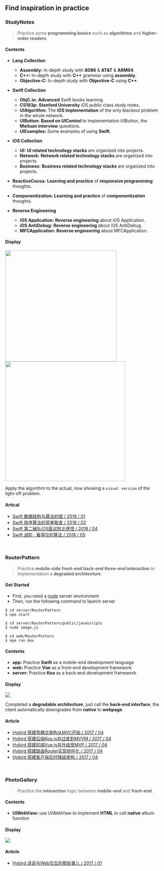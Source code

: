 ## Find inspiration in practice

### StudyNotes
> Practice some **programming basics** such as **algorithms** and **higher-order readers**.

#### Contents

- **Lang Collection**
	- **Assembly:** In-depth study with **8086** & **AT&T** & **ARM64**. 
	- **C++:** In-depth study with **C++** grammar using **assembly**.
	- **Objective-C:** In-depth study with **Objective-C** using **C++**.

- **Swift Collection**
	- **ObjC.io:** **Advanced** Swift books learning.
	- **CS193p:** **Stanford University** iOS public class study notes.
	- **UIAlgorithm:** The **iOS implementation** of the only blackout problem in the whole network.
	- **UIButton:** **Based on UIControl** to implementation UIButton, the **Meituan interview** questions.	
	- **UIExamples:** Some examples of using **Swift**.

- **iOS Collection**
	- **UI:** **UI related technology stacks** are organized into projects.
	- **Network:** **Network related technology stacks** are organized into projects.
	- **Business:** **Business related technology stacks** are organized into projects.

- **ReactiveCocoa:** **Learning and practice** of **responsive programming** thoughts.

- **Componentization:** **Learning and practice** of **componentization** thoughts.

- **Reverse Engineering**
	- **iOS Application:** **Reverse engineering** about iOS Application.
	- **iOS AntiDebug:** **Reverse engineering** about iOS AntiDebug.
	- **MFCApplication:** **Reverse engineering** about MFCApplication.
	


#### Display

<img src="./StudyNotes/Swift Collection/UIAlgorithm/UIAlgorithm/contents/img1.png" width="360"><img src="./StudyNotes/Swift Collection/UIAlgorithm/UIAlgorithm/contents/img2.gif" width="388">

Apply the algorithm to the actual, now showing a `visual version` of the light-off problem.

#### Artical

- [Swift 数据结构与算法初探 / 2018 / 01](https://coderzsq.github.io/2018/01/Swift-%E6%95%B0%E6%8D%AE%E7%BB%93%E6%9E%84%E4%B8%8E%E7%AE%97%E6%B3%95%E5%88%9D%E6%8E%A2/)
- [Swift 排序算法的简单取舍 / 2018 / 02](https://coderzsq.github.io/2018/02/Swift-%E6%8E%92%E5%BA%8F%E7%AE%97%E6%B3%95%E7%9A%84%E7%AE%80%E5%8D%95%E5%8F%96%E8%88%8D/)
- [Swift 第二梯队iOS面试败北感悟 / 2018 / 04](https://coderzsq.github.io/2018/04/Swift-%E7%AC%AC%E4%BA%8C%E6%A2%AF%E9%98%9FiOS%E9%9D%A2%E8%AF%95%E8%B4%A5%E5%8C%97%E6%84%9F%E6%82%9F/)
- [Swift 进阶 : 看得见的算法 / 2018 / 05](https://coderzsq.github.io/2018/05/Swift-%E8%BF%9B%E9%98%B6-%E7%9C%8B%E5%BE%97%E8%A7%81%E7%9A%84%E7%AE%97%E6%B3%95/)

<br/>

### RouterPattern
> Practice  **mobile-side** **front-end** **back-end** **three-end interaction** to implementation a **degraded architecture**.

#### Get Started

- First, you need a [node](https://nodejs.org/en/) server environment
- Then, run the following command to launch server

```
$ cd server/RouterPattern
$ npm start
```

```
$ cd server/RouterPattern/public/javascripts
$ node image.js
```

```
$ cd web/RouterPattern
$ npm run dev
```

#### Contents

- **app:** Practice **Swift** as a mobile-end development language
- **web:** Practice **Vue** as a front-end development framework
- **server:** Practice **Koa** as a back-end development framework

#### Display

<img src="./RouterPattern/contents/img.gif">

Completed a **degradable architecture**, just call the **back-end interface**, the client automatically downgrades from **native** to **webpage**.

#### Article

- [Hybird 搭建零耦合架构从MVC开始 / 2017 / 04](https://coderzsq.github.io/2017/04/Hybird-%E6%90%AD%E5%BB%BA%E9%9B%B6%E8%80%A6%E5%90%88%E6%9E%B6%E6%9E%84%E4%BB%8EMVC%E5%BC%80%E5%A7%8B/)
- [Hybird 搭建后端Koa.js并过度到MVVM / 2017 / 04](https://coderzsq.github.io/2017/04/Hybird-%E6%90%AD%E5%BB%BA%E5%90%8E%E7%AB%AFKoa.js%E5%B9%B6%E8%BF%87%E5%BA%A6%E5%88%B0MVVM/)
- [Hybird 搭建前端Vue.js并升级至MVP / 2017 / 04](https://coderzsq.github.io/2017/04/Hybird-%E6%90%AD%E5%BB%BA%E5%89%8D%E7%AB%AFVue.js%E5%B9%B6%E5%8D%87%E7%BA%A7%E8%87%B3MVP/)
- [Hybird 搭建路由Router实现组件化 / 2017 / 04](https://coderzsq.github.io/2017/04/Hybird-%E6%90%AD%E5%BB%BA%E8%B7%AF%E7%94%B1Router%E5%AE%9E%E7%8E%B0%E7%BB%84%E4%BB%B6%E5%8C%96/)
- [Hybird 搭建客户端实时降级架构 / 2017 / 04](https://coderzsq.github.io/2017/04/Hybird-%E6%90%AD%E5%BB%BA%E5%AE%A2%E6%88%B7%E7%AB%AF%E5%AE%9E%E6%97%B6%E9%99%8D%E7%BA%A7%E6%9E%B6%E6%9E%84/)

<br/>

### PhotoGallery
> Practice the **interaction** logic between **mobile-end** and **front-end**.

#### Contents
- **UIWebView:** use UIWebView to implement **HTML** to call **native** album function

#### Display
<img src="./PhotoGallery/contents/img.gif">

#### Article
- [Hybird 说说与Web交互的那些事儿 / 2017 / 01](https://coderzsq.github.io/2017/01/Hybird-%E8%AF%B4%E8%AF%B4%E4%B8%8EWeb%E4%BA%A4%E4%BA%92%E7%9A%84%E9%82%A3%E4%BA%9B%E4%BA%8B%E5%84%BF/)
